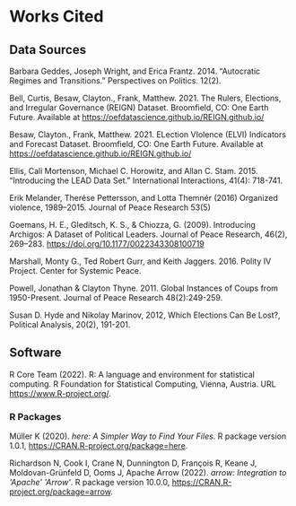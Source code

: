 # Works Cited

## Data Sources

Barbara Geddes, Joseph Wright, and Erica Frantz. 2014. “Autocratic Regimes and Transitions.” Perspectives on Politics. 12(2).

Bell, Curtis, Besaw, Clayton., Frank, Matthew. 2021. The Rulers, Elections, and Irregular Governance (REIGN) Dataset. Broomfield, CO: One Earth Future. Available at https://oefdatascience.github.io/REIGN.github.io/

Besaw, Clayton., Frank, Matthew. 2021. ELection VIolence (ELVI) Indicators and Forecast Dataset. Broomfield, CO: One Earth Future. Available at https://oefdatascience.github.io/REIGN.github.io/

Ellis, Cali Mortenson, Michael C. Horowitz, and Allan C. Stam. 2015. “Introducing the LEAD Data Set.” International Interactions, 41(4): 718-741.

Erik Melander, Therése Pettersson, and Lotta Themnér (2016) Organized violence, 1989–2015. Journal of Peace Research 53(5)

Goemans, H. E., Gleditsch, K. S., & Chiozza, G. (2009). Introducing Archigos: A Dataset of Political Leaders. Journal of Peace Research, 46(2), 269–283. https://doi.org/10.1177/0022343308100719

Marshall, Monty G., Ted Robert Gurr, and Keith Jaggers. 2016. Polity IV Project. Center for Systemic Peace.

Powell, Jonathan & Clayton Thyne. 2011. Global Instances of Coups from 1950-Present. Journal of Peace Research 48(2):249-259.

Susan D. Hyde and Nikolay Marinov, 2012, Which Elections Can Be Lost?, Political Analysis, 20(2), 191-201.

## Software

R Core Team (2022). R: A language and environment for statistical computing. R Foundation for Statistical Computing, Vienna, Austria. URL https://www.R-project.org/.

### R Packages

Müller K (2020). _here: A Simpler Way to Find Your Files_. R package version 1.0.1, <https://CRAN.R-project.org/package=here>.

Richardson N, Cook I, Crane N, Dunnington D, François R, Keane J, Moldovan-Grünfeld D, Ooms J, Apache Arrow (2022). _arrow: Integration to 'Apache' 'Arrow'_. R package version 10.0.0, <https://CRAN.R-project.org/package=arrow>.

